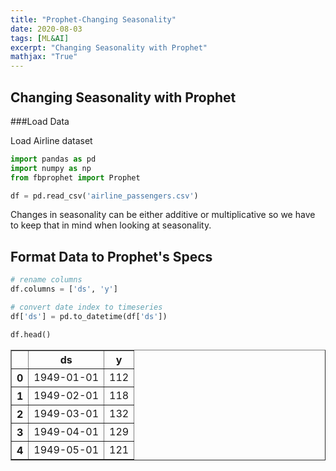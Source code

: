 ```yaml
---
title: "Prophet-Changing Seasonality"
date: 2020-08-03
tags: [ML&AI]
excerpt: "Changing Seasonality with Prophet"
mathjax: "True"
---
```


## Changing Seasonality with Prophet

###Load Data

Load Airline dataset

```python
import pandas as pd
import numpy as np
from fbprophet import Prophet

df = pd.read_csv('airline_passengers.csv')
```

Changes in seasonality can be either additive or multiplicative so we have to keep that in mind when looking at seasonality.

## Format Data to Prophet's Specs

```python
# rename columns
df.columns = ['ds', 'y']

# convert date index to timeseries
df['ds'] = pd.to_datetime(df['ds'])

df.head()
```
<table border="1" class="dataframe">
  <thead>
    <tr>
      <th></th>
      <th>ds</th>
      <th>y</th>
    </tr>
  </thead>
  <tbody>
    <tr>
      <th>0</th>
      <td>1949-01-01</td>
      <td>112</td>
    </tr>
    <tr>
      <th>1</th>
      <td>1949-02-01</td>
      <td>118</td>
    </tr>
    <tr>
      <th>2</th>
      <td>1949-03-01</td>
      <td>132</td>
    </tr>
    <tr>
      <th>3</th>
      <td>1949-04-01</td>
      <td>129</td>
    </tr>
    <tr>
      <th>4</th>
      <td>1949-05-01</td>
      <td>121</td>
    </tr>
  </tbody>
</table>






